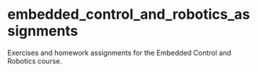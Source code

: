 # embedded_control_and_robotics_assignments
Exercises and homework assignments for the Embedded Control and Robotics course.
